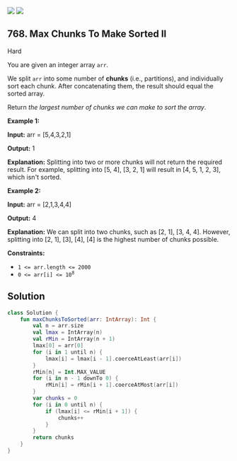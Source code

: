 [![](https://img.shields.io/github/stars/javadev/LeetCode-in-Kotlin?label=Stars&style=flat-square)](https://github.com/javadev/LeetCode-in-Kotlin)
[![](https://img.shields.io/github/forks/javadev/LeetCode-in-Kotlin?label=Fork%20me%20on%20GitHub%20&style=flat-square)](https://github.com/javadev/LeetCode-in-Kotlin/fork)

## 768\. Max Chunks To Make Sorted II

Hard

You are given an integer array `arr`.

We split `arr` into some number of **chunks** (i.e., partitions), and individually sort each chunk. After concatenating them, the result should equal the sorted array.

Return _the largest number of chunks we can make to sort the array_.

**Example 1:**

**Input:** arr = [5,4,3,2,1]

**Output:** 1

**Explanation:** Splitting into two or more chunks will not return the required result. For example, splitting into [5, 4], [3, 2, 1] will result in [4, 5, 1, 2, 3], which isn't sorted.

**Example 2:**

**Input:** arr = [2,1,3,4,4]

**Output:** 4

**Explanation:** We can split into two chunks, such as [2, 1], [3, 4, 4]. However, splitting into [2, 1], [3], [4], [4] is the highest number of chunks possible.

**Constraints:**

*   `1 <= arr.length <= 2000`
*   <code>0 <= arr[i] <= 10<sup>8</sup></code>

## Solution

```kotlin
class Solution {
    fun maxChunksToSorted(arr: IntArray): Int {
        val n = arr.size
        val lmax = IntArray(n)
        val rMin = IntArray(n + 1)
        lmax[0] = arr[0]
        for (i in 1 until n) {
            lmax[i] = lmax[i - 1].coerceAtLeast(arr[i])
        }
        rMin[n] = Int.MAX_VALUE
        for (i in n - 1 downTo 0) {
            rMin[i] = rMin[i + 1].coerceAtMost(arr[i])
        }
        var chunks = 0
        for (i in 0 until n) {
            if (lmax[i] <= rMin[i + 1]) {
                chunks++
            }
        }
        return chunks
    }
}
```
